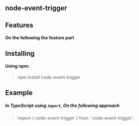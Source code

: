 ## node-event-trigger

## Features
#### On the following the feature part

## Installing

#### Using npm:
> npm install node-event-trigger

## Example
##### In TypeScript using `import`, On the following approach 
> import {  node-event-trigger } from ' node-event-trigger';

